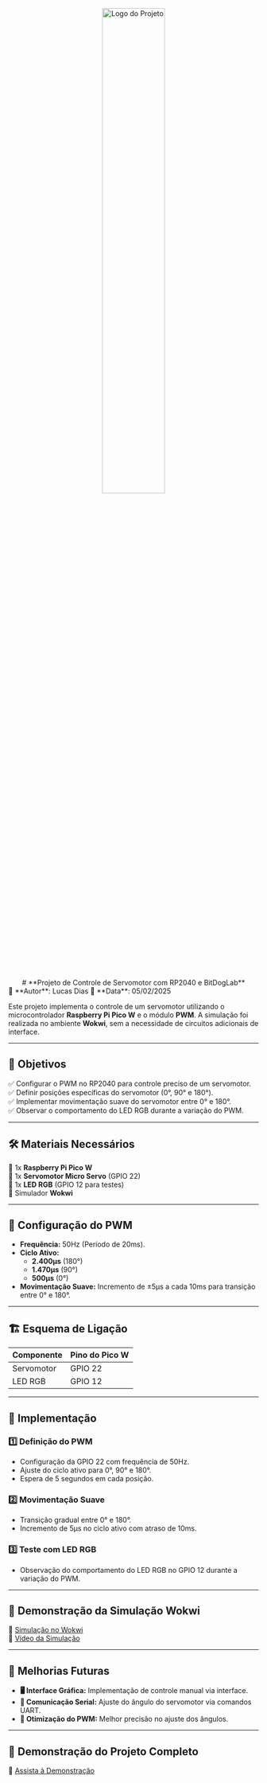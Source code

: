 <div align="center">
  <img src="https://github.com/LucaScripts/ComunicaoSerial/blob/main/docs/Group%20658.png?raw=true" alt="Logo do Projeto" width="50%"/>
</div>

<div align="center">
# **Projeto de Controle de Servomotor com RP2040 e BitDogLab**
</div>
📌 **Autor**: Lucas Dias  
📆 **Data**: 05/02/2025  

Este projeto implementa o controle de um servomotor utilizando o microcontrolador **Raspberry Pi Pico W** e o módulo **PWM**. A simulação foi realizada no ambiente **Wokwi**, sem a necessidade de circuitos adicionais de interface.

---

## 📌 **Objetivos**
✅ Configurar o PWM no RP2040 para controle preciso de um servomotor.  
✅ Definir posições específicas do servomotor (0°, 90° e 180°).  
✅ Implementar movimentação suave do servomotor entre 0° e 180°.  
✅ Observar o comportamento do LED RGB durante a variação do PWM.  

---

## 🛠 **Materiais Necessários**
🔹 1x **Raspberry Pi Pico W**  
🔹 1x **Servomotor Micro Servo** (GPIO 22)  
🔹 1x **LED RGB** (GPIO 12 para testes)  
🔹 Simulador **Wokwi**  

---

## 🔧 **Configuração do PWM**
- **Frequência:** 50Hz (Período de 20ms).  
- **Ciclo Ativo:**
  - **2.400µs** (180°)
  - **1.470µs** (90°)
  - **500µs** (0°)  
- **Movimentação Suave:** Incremento de ±5µs a cada 10ms para transição entre 0° e 180°.

---

## 🏗 **Esquema de Ligação**
| Componente  | Pino do Pico W |
|------------|---------------|
| Servomotor | GPIO 22       |
| LED RGB    | GPIO 12       |

---

## 📜 **Implementação**
### 1️⃣ **Definição do PWM**
- Configuração da GPIO 22 com frequência de 50Hz.
- Ajuste do ciclo ativo para 0°, 90° e 180°.
- Espera de 5 segundos em cada posição.

### 2️⃣ **Movimentação Suave**
- Transição gradual entre 0° e 180°.
- Incremento de 5µs no ciclo ativo com atraso de 10ms.

### 3️⃣ **Teste com LED RGB**
- Observação do comportamento do LED RGB no GPIO 12 durante a variação do PWM.

---

## 🚦 **Demonstração da Simulação Wokwi**
🔗 [Simulação no Wokwi](https://wokwi.com/projects/422432562065936385)  
🔗 [Vídeo da Simulação](https://www.dropbox.com/scl/fi/i32f4t9dqggn4c1durb4o/2025-02-04-08-52-05.mkv?rlkey=s6ofq9yumuts3h8chte052cuj&dl=0)  

---

## 📌 **Melhorias Futuras**
- **🖥️ Interface Gráfica:** Implementação de controle manual via interface.
- **📡 Comunicação Serial:** Ajuste do ângulo do servomotor via comandos UART.
- **🔄 Otimização do PWM:** Melhor precisão no ajuste dos ângulos.

---

## 🎥 **Demonstração do Projeto Completo**
🔗 [Assista à Demonstração](https://drive.google.com/file/d/1fVg4l7feubeo3MYYYcW3coXZ7cTFD5c2/view?usp=sharing)




